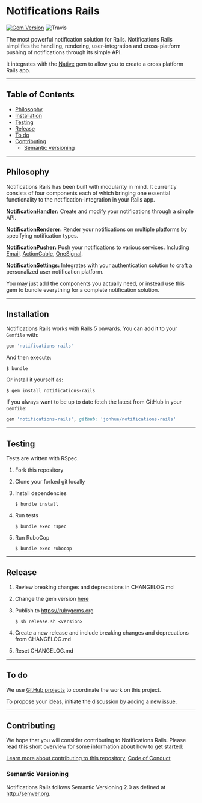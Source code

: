 # Notifications Rails

[![Gem Version](https://badge.fury.io/rb/notifications-rails.svg)](https://badge.fury.io/rb/notifications-rails) ![Travis](https://travis-ci.org/jonhue/notifications-rails.svg?branch=master)

The most powerful notification solution for Rails. Notifications Rails simplifies the handling, rendering, user-integration and cross-platform pushing of notifications through its simple API.

It integrates with the [Native](https://github.com/NativeGap/nativegap-rails) gem to allow you to create a cross platform Rails app.

---

## Table of Contents

* [Philosophy](#philosophy)
* [Installation](#installation)
* [Testing](#testing)
* [Release](#release)
* [To do](#to-do)
* [Contributing](#contributing)
  * [Semantic versioning](#semantic-versioning)

---

## Philosophy

Notifications Rails has been built with modularity in mind. It currently consists of four components each of which bringing one essential functionality to the notification-integration in your Rails app.

**[NotificationHandler](notification-handler):** Create and modify your notifications through a simple API.

**[NotificationRenderer](notification-renderer):** Render your notifications on multiple platforms by specifying notification types.

**[NotificationPusher](notification-pusher):** Push your notifications to various services. Including [Email](notification-pusher/notification-pusher-actionmailer), [ActionCable](notification-pusher/notification-pusher-actioncable), [OneSignal](notification-pusher/notification-pusher-onesignal).

**[NotificationSettings](notification-settings):** Integrates with your authentication solution to craft a personalized user notification platform.

You may just add the components you actually need, or instead use this gem to bundle everything for a complete notification solution.

---

## Installation

Notifications Rails works with Rails 5 onwards. You can add it to your `Gemfile` with:

```ruby
gem 'notifications-rails'
```

And then execute:

    $ bundle

Or install it yourself as:

    $ gem install notifications-rails

If you always want to be up to date fetch the latest from GitHub in your `Gemfile`:

```ruby
gem 'notifications-rails', github: 'jonhue/notifications-rails'
```

---

## Testing

Tests are written with RSpec.

1. Fork this repository
2. Clone your forked git locally
3. Install dependencies

    `$ bundle install`

4. Run tests

    `$ bundle exec rspec`

5. Run RuboCop

    `$ bundle exec rubocop`

---

## Release

1. Review breaking changes and deprecations in CHANGELOG.md
2. Change the gem version [here](VERSION)
3. Publish to https://rubygems.org

    `$ sh release.sh <version>`

4. Create a new release and include breaking changes and deprecations from CHANGELOG.md
5. Reset CHANGELOG.md

---

## To do

We use [GitHub projects](https://github.com/jonhue/notifications-rails/projects/9) to coordinate the work on this project.

To propose your ideas, initiate the discussion by adding a [new issue](https://github.com/jonhue/notifications-rails/issues/new).

---

## Contributing

We hope that you will consider contributing to Notifications Rails. Please read this short overview for some information about how to get started:

[Learn more about contributing to this repository](CONTRIBUTING.md), [Code of Conduct](CODE_OF_CONDUCT.md)

### Semantic Versioning

Notifications Rails follows Semantic Versioning 2.0 as defined at http://semver.org.
